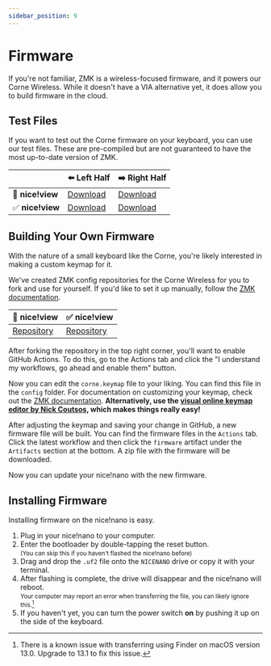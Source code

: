 ```yaml
---
sidebar_position: 9
---
```


# Firmware

If you're not familiar, ZMK is a wireless-focused firmware, and it powers our Corne Wireless. While it doesn't have a VIA alternative yet, it does allow you to build firmware in the cloud.

## Test Files

If you want to test out the Corne firmware on your keyboard, you can use our test files. These are pre-compiled but are not guaranteed to have the most up-to-date version of ZMK.

|                  | ⬅️ Left Half | ➡️ Right Half |
|------------------|--------------|---------------|
| 🚫 **nice!view** |[Download](/assets/corne_left-nice_nano_v2-zmk.uf2)|[Download](/assets/corne_right-nice_nano_v2-zmk.uf2)|
| ✅ **nice!view** |[Download](/assets/corne_left-nice_view_adapter-nice_view-nice_nano_v2-zmk.uf2)|[Download](/assets/corne_right-nice_view_adapter-nice_view-nice_nano_v2-zmk.uf2)|

## Building Your Own Firmware

With the nature of a small keyboard like the Corne, you're likely interested in making a custom keymap for it.

We've created ZMK config repositories for the Corne Wireless for you to fork and use for yourself. If you'd like to set it up manually, follow the [ZMK documentation](https://zmk.dev/docs/user-setup).

| 🚫 nice!view | ✅ nice!view |
|------------------|--------------|
|[Repository](https://github.com/typeractivexyz/corne-wireless-zmk-config)|[Repository](https://github.com/typeractivexyz/corne-wireless-view-zmk-config)|

After forking the repository in the top right corner, you'll want to enable GitHub Actions. To do this, go to the Actions tab and click the "I understand my workflows, go ahead and enable them" button.

Now you can edit the `corne.keymap` file to your liking. You can find this file in the `config` folder. For documentation on customizing your keymap, check out the [ZMK documentation](https://zmk.dev/docs/features/keymaps). **Alternatively, use the [visual online keymap editor by Nick Coutsos](https://github.com/nickcoutsos/keymap-editor), which makes things really easy!**

After adjusting the keymap and saving your change in GitHub, a new firmware file will be built. You can find the firmware files in the `Actions` tab. Click the latest workflow and then click the `firmware` artifact under the `Artifacts` section at the bottom. A zip file with the firmware will be downloaded.

Now you can update your nice!nano with the new firmware.

## Installing Firmware

Installing firmware on the nice!nano is easy.

1. Plug in your nice!nano to your computer.
2. Enter the bootloader by double-tapping the reset button. <br/> <small>(You can skip this if you haven't flashed the nice!nano before)</small>
3. Drag and drop the `.uf2` file onto the `NICENANO` drive or copy it with your terminal.
4. After flashing is complete, the drive will disappear and the nice!nano will reboot. <br/> <small>Your computer may report an error when transferring the file, you can likely ignore this.[^1]</small> 
5. If you haven't yet, you can turn the power switch **on** by pushing it up on the side of the keyboard.

[^1]: There is a known issue with transferring using Finder on macOS version 13.0. Upgrade to 13.1 to fix this issue.
